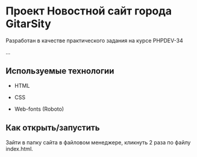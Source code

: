 # Проект Новостной сайт города GitarSity

Разработан в качестве практического задания на курсе PHPDEV-34

…

## Используемые технологии

* HTML

* CSS 

* Web-fonts (Roboto)

## Как открыть/запустить

Зайти в папку сайта в файловом менеджере, кликнуть 2 раза по файлу index.html.